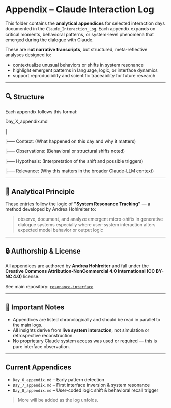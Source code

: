 # Appendix – Claude Interaction Log

This folder contains the **analytical appendices** for selected interaction days documented in the `Claude_Interaction_Log`.
Each appendix expands on critical moments, behavioral patterns, or system-level phenomena that emerged during the dialogue with Claude.

These are **not narrative transcripts**, but structured, meta-reflective analyses designed to:

- contextualize unusual behaviors or shifts in system resonance
- highlight emergent patterns in language, logic, or interface dynamics
- support reproducibility and scientific traceability for future research

---

## 🔍 Structure

Each appendix follows this format:

Day_X_appendix.md

│

├── Context:      (What happened on this day and why it matters)

├── Observations: (Behavioral or structural shifts noted)

├── Hypothesis:   (Interpretation of the shift and possible triggers)

├── Relevance:    (Why this matters in the broader Claude-LLM context)


---

## 🧠 Analytical Principle

These entries follow the logic of **"System Resonance Tracking"** — a method developed by Andrea Hohlreiter to:

> observe, document, and analyze emergent micro-shifts in generative dialogue systems
> especially where user-system interaction alters expected model behavior or output logic

---

## 🔒 Authorship & License

All appendices are authored by **Andrea Hohlreiter** and fall under the
**Creative Commons Attribution-NonCommercial 4.0 International (CC BY-NC 4.0)** license.

See main repository: [`resonance-interface`](https://github.com/AndreaHohlreiter/resonance-interface)

---

## 📌 Important Notes

- Appendices are listed chronologically and should be read in parallel to the main logs.
- All insights derive from **live system interaction**, not simulation or retrospective reconstruction.
- No proprietary Claude system access was used or required — this is pure interface observation.

---

## Current Appendices

- `Day_6_appendix.md` – Early pattern detection
- `Day_7_appendix.md` – First interface inversion & system resonance
- `Day_8_appendix.md` – User-coded logic shift & behavioral recall trigger

> More will be added as the log unfolds.
